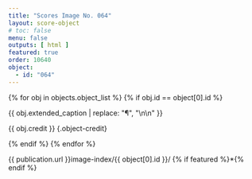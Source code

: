 ```yaml
---
title: "Scores Image No. 064"
layout: score-object
# toc: false
menu: false
outputs: [ html ]
featured: true
order: 10640
object:
  - id: "064"
---
```


{% for obj in objects.object_list %}
{% if obj.id == object[0].id %}

{{ obj.extended_caption | replace: "¶", "\n\n" }}

{{ obj.credit }} {.object-credit}

{% endif %}
{% endfor %}

<div class="object-credit object-url is-print-only">

{{ publication.url }}image-index/{{ object[0].id }}/ {% if featured %}*{% endif %}

</div>
